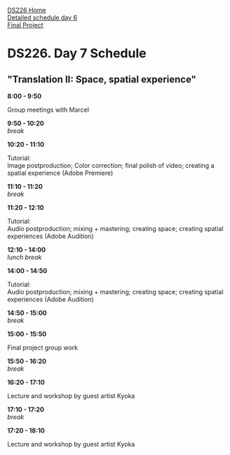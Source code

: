 [DS226 Home](home.md)  
[Detailed schedule day 6](ds226-schedule-6.pdf)  
[Final Project](final.md)  

# DS226. Day 7 Schedule
## "Translation II: Space, spatial experience"



**8:00 - 9:50**  


Group meetings with Marcel





**9:50 - 10:20**  
_break_  
  
**10:20 - 11:10**  

Tutorial:  
Image postproduction;
Color correction;
final polish of video;
creating a spatial experience (Adobe Premiere)

**11:10 - 11:20**  
_break_  
  
**11:20 - 12:10**  

Tutorial:  
Audio postproduction; mixing + mastering; creating space;
creating spatial experiences (Adobe Audition)

    
**12:10 - 14:00**  
_lunch break_  
  
**14:00 - 14:50**  

Tutorial:  
Audio postproduction; mixing + mastering; creating space;
creating spatial experiences (Adobe Audition)


    
**14:50 - 15:00**  
_break_  
  
**15:00 - 15:50**  

Final project group work

  
**15:50 - 16:20**  
_break_  
  
**16:20 - 17:10**  

Lecture and workshop by guest artist Kyoka


   
**17:10 - 17:20**  
_break_  
  
**17:20 - 18:10**  

Lecture and workshop by guest artist Kyoka
